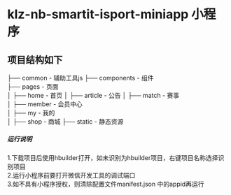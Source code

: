 # klz-nb-smartit-isport-miniapp 小程序
## 项目结构如下  

├── common - 辅助工具js
├── components - 组件  
├── pages - 页面  
│   ├──  home - 首页 
│   ├──  article - 公告 
│   ├──  match - 赛事  
│   ├──  member - 会员中心  
│   ├──  my - 我的  
│   ├──  shop - 商城
├── static - 静态资源  

##### 运行说明
1.下载项目后使用hbuilder打开，如未识别为hbuilder项目，右键项目名称选择识别项目  
2.运行小程序前要打开微信开发工具的调试端口  
3.如不具有小程序授权，则清除配置文件manifest.json 中的appid再运行